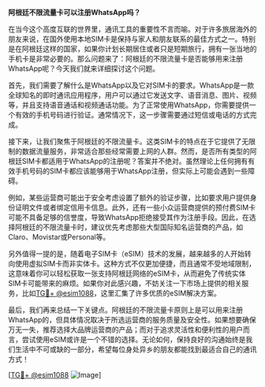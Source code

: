 **阿根廷不限流量卡可以注册WhatsApp吗？**

在当今这个高度互联的世界里，通讯工具的重要性不言而喻。对于许多旅居海外的朋友来说，在国外使用本地SIM卡是保持与家人和朋友联系的最佳方式之一。特别是在阿根廷这样的国家，如果你计划长期居住或者只是短期旅行，拥有一张当地的手机卡是非常必要的。那么问题来了：阿根廷的不限流量卡是否能够用来注册WhatsApp呢？今天我们就来详细探讨这个问题。

首先，我们需要了解什么是WhatsApp以及它对SIM卡的要求。WhatsApp是一款全球知名的即时通讯应用程序，用户可以通过它发送文字、语音消息、图片、视频等，并且支持语音通话和视频通话功能。为了正常使用WhatsApp，你需要提供一个有效的手机号码进行验证。通常情况下，这一步骤需要通过短信或电话的方式完成。

接下来，让我们聚焦于阿根廷的不限流量卡。这类SIM卡的特点在于它提供了无限制的数据流量服务，非常适合那些经常需要上网的人群。然而，是否所有类型的阿根廷SIM卡都适用于WhatsApp的注册呢？答案并不绝对。虽然理论上任何拥有有效手机号码的SIM卡都应该能够用于WhatsApp注册，但实际上可能会遇到一些障碍。

例如，某些运营商可能出于安全考虑设置了额外的验证步骤，比如要求用户提供身份证明文件或者绑定信用卡信息。此外，还有一些小众运营商提供的预付费SIM卡可能不具备足够的信誉度，导致WhatsApp拒绝接受其作为注册手段。因此，在选择阿根廷的不限流量卡时，建议优先考虑那些大型国际知名运营商的产品，如Claro、Movistar或Personal等。

另外值得一提的是，随着电子SIM卡（eSIM）技术的发展，越来越多的人开始转向使用虚拟SIM卡而非实体卡。这种方式不仅更加便捷，而且通常不受地域限制，这意味着你可以轻松获取一张支持阿根廷网络的eSIM卡，从而避免了传统实体SIM卡可能带来的麻烦。如果你对此感兴趣，不妨关注一下市场上提供的相关服务，比如[TG💪+ @esim1088](https://t.me/s/esim1088)，这里汇集了许多优质的eSIM解决方案。

最后，我们再来总结一下关键点。阿根廷的不限流量卡原则上是可以用来注册WhatsApp的，但具体情况取决于所选运营商的服务质量及安全性。如果想要确保万无一失，推荐选择大品牌运营商的产品；而对于追求灵活性和便利性的用户而言，尝试使用eSIM或许是一个不错的选择。无论如何，保持良好的沟通始终是我们生活中不可或缺的一部分，希望每位身处异乡的朋友都能找到最适合自己的通讯方式！

[[TG💪+ @esim1088](https://t.me/s/esim1088) ![Image](https://i.postimg.cc/4NQfJmqS/Snipaste-2025-05-13-00-14-12.png)]